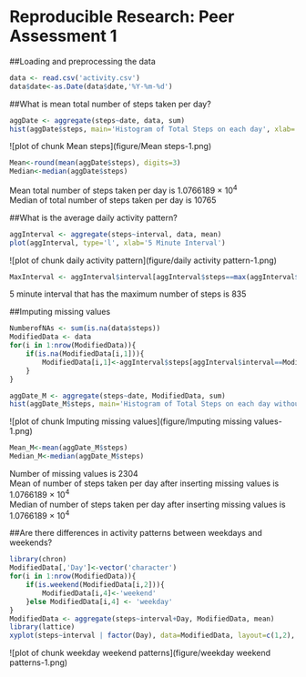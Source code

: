
Reproducible Research: Peer Assessment 1
========================================

##Loading and preprocessing the data


```r
data <- read.csv('activity.csv')
data$date<-as.Date(data$date,'%Y-%m-%d')
```

##What is mean total number of steps taken per day?


```r
aggDate <- aggregate(steps~date, data, sum)
hist(aggDate$steps, main='Histogram of Total Steps on each day', xlab='Steps per day')
```

![plot of chunk Mean steps](figure/Mean steps-1.png) 

```r
Mean<-round(mean(aggDate$steps), digits=3)
Median<-median(aggDate$steps)
```

Mean total number of steps taken per day is 1.0766189 &times; 10<sup>4</sup>  
Median of total number of steps taken per day is 10765

##What is the average daily activity pattern?


```r
aggInterval <- aggregate(steps~interval, data, mean)
plot(aggInterval, type='l', xlab='5 Minute Interval')
```

![plot of chunk daily activity pattern](figure/daily activity pattern-1.png) 

```r
MaxInterval <- aggInterval$interval[aggInterval$steps==max(aggInterval$steps)]
```
5 minute interval that has the maximum number of steps is 835

##Imputing missing values


```r
NumberofNAs <- sum(is.na(data$steps))
ModifiedData <- data
for(i in 1:nrow(ModifiedData)){
    if(is.na(ModifiedData[i,1])){
        ModifiedData[i,1]<-aggInterval$steps[aggInterval$interval==ModifiedData[i,3]]
    }
}

aggDate_M <- aggregate(steps~date, ModifiedData, sum)
hist(aggDate_M$steps, main='Histogram of Total Steps on each day without NA')
```

![plot of chunk Imputing missing values](figure/Imputing missing values-1.png) 

```r
Mean_M<-mean(aggDate_M$steps)
Median_M<-median(aggDate_M$steps)
```
Number of missing values is 2304  
Mean of number of steps taken per day after inserting missing values is 1.0766189 &times; 10<sup>4</sup>  
Median of number of steps taken per day after inserting missing values is 1.0766189 &times; 10<sup>4</sup>  

##Are there differences in activity patterns between weekdays and weekends?


```r
library(chron)
ModifiedData[,'Day']<-vector('character')
for(i in 1:nrow(ModifiedData)){
    if(is.weekend(ModifiedData[i,2])){
        ModifiedData[i,4]<-'weekend'
    }else ModifiedData[i,4] <- 'weekday'
}
ModifiedData <- aggregate(steps~interval+Day, ModifiedData, mean)
library(lattice)
xyplot(steps~interval | factor(Day), data=ModifiedData, layout=c(1,2), xlab='interval',ylab='Number of Steps', type='l')
```

![plot of chunk weekday weekend patterns](figure/weekday weekend patterns-1.png) 

































